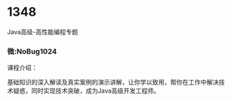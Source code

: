 # 1348
Java高级-高性能编程专题

### 微:NoBug1024 


课程介绍：

基础知识的深入解读及真实案例的演示讲解，让你学以致用，帮你在工作中解决技术疑惑，同时实现技术突破，成为Java高级开发工程师。

